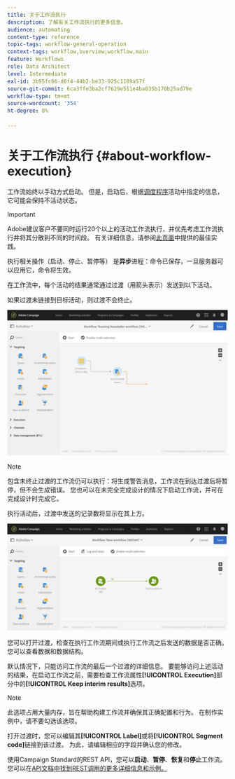 ```yaml
---
title: 关于工作流执行
description: 了解有关工作流执行的更多信息。
audience: automating
content-type: reference
topic-tags: workflow-general-operation
context-tags: workflow,overview;workflow,main
feature: Workflows
role: Data Architect
level: Intermediate
exl-id: 3b95fc66-d6f4-44b2-be33-925c1109a57f
source-git-commit: 6ca3ffe3ba2cf7629e511e4ba035b170b25ad79e
workflow-type: tm+mt
source-wordcount: '354'
ht-degree: 8%

---
```


# 关于工作流执行 {#about-workflow-execution}

工作流始终以手动方式启动。 但是，启动后，根据[调度程序](../../automating/using/scheduler.md)活动中指定的信息，它可能会保持不活动状态。

>[!IMPORTANT]
>
> Adobe建议客户不要同时运行20个以上的活动工作流执行，并优先考虑工作流执行并将其分散到不同的时间段。 有关详细信息，请参阅[此页面](../../automating/using/best-practices-workflows.md)中提供的最佳实践。

执行相关操作（启动、停止、暂停等） 是&#x200B;**异步**&#x200B;进程：命令已保存，一旦服务器可以应用它，命令将生效。

在工作流中，每个活动的结果通常通过过渡（用箭头表示）发送到以下活动。

如果过渡未链接到目标活动，则过渡不会终止。

![](assets/wkf_execution_1.png)

>[!NOTE]
>
>包含未终止过渡的工作流仍可以执行：将生成警告消息，工作流在到达过渡后将暂停，但不会生成错误。 您也可以在未完全完成设计的情况下启动工作流，并可在完成设计时完成它。

执行活动后，过渡中发送的记录数将显示在其上方。

![](assets/wkf_transition_count.png)

您可以打开过渡，检查在执行工作流期间或执行工作流之后发送的数据是否正确。您可以查看数据和数据结构。

默认情况下，只能访问工作流的最后一个过渡的详细信息。 要能够访问上述活动的结果，在启动工作流之前，需要检查工作流属性&#x200B;**[!UICONTROL Execution]**&#x200B;部分中的&#x200B;**[!UICONTROL Keep interim results]**&#x200B;选项。

>[!NOTE]
>
>此选项占用大量内存，旨在帮助构建工作流并确保其正确配置和行为。 在制作实例中，请不要勾选该选项。

打开过渡时，您可以编辑其&#x200B;**[!UICONTROL Label]**&#x200B;或将&#x200B;**[!UICONTROL Segment code]**&#x200B;链接到该过渡。 为此，请编辑相应的字段并确认您的修改。

使用Campaign Standard的REST API，您可以&#x200B;**启动**、**暂停**、**恢复**&#x200B;和&#x200B;**停止**&#x200B;工作流。 您可以在[API文档中找到REST调用的更多详细信息和示例。](../../api/using/controlling-a-workflow.md)

